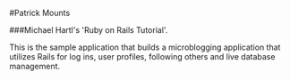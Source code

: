#Patrick Mounts

###Michael Hartl's 'Ruby on Rails Tutorial'.

This is the sample application that builds a microblogging application that utilizes Rails for log ins, user profiles, following others and live database management.